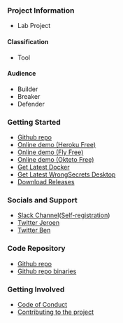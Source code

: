 ### Project Information

* <i class="fas fa-flask" style="color:#53AAE5;"></i> Lab Project

#### Classification

* <i class="fas fa-tools" style="color:#233e81;"></i> Tool

#### Audience

* <i class="fas fa-toolbox" style="color:#233e81;"></i> Builder
* <i class="fas fa-hammer" style="color:#233e81;"></i> Breaker
* <i class="fas fa-shield-alt" style="color:#233e81;"></i> Defender

### Getting Started

* [Github repo](https://github.com/commjoen/wrongsecrets "Github Repository")
* [Online demo (Heroku Free)](https://wrongsecrets.herokuapp.com/ "Online demo on a free Heroku Dyno")
* [Online demo (Fly Free)](https://wrongsecrets.fly.dev/ "Online demo on a free Fly instance")
* [Online demo (Okteto Free)](https://wrongsecrets-commjoen.cloud.okteto.net/ "Online demo on a free Okteto namespace")
* [Get Latest Docker](https://hub.docker.com/r/jeroenwillemsen/wrongsecrets "WrongSecrets docker container")
* [Get Latest WrongSecrets Desktop](https://hub.docker.com/r/jeroenwillemsen/wrongsecrets-desktop "WrongSecrets-desktop docker container")
* [Download Releases](https://github.com/commjoen/wrongsecrets/releases "WrongSecrets releases")

### Socials and Support

* [Slack Channel](https://owasp.slack.com/messages/project-wrongsecrets "OWASP Slack")([Self-registration](https://owasp.org/slack/invite "Get yourself invited to OWASP Slack"))
* [Twitter Jeroen](https://twitter.com/commjoenie "Twitter Jeroen Willemsen")
* [Twitter Ben](https://twitter.com/BJFdeHaan "Twitter Ben de Haan")

### Code Repository

* [Github repo](https://github.com/commjoen/wrongsecrets "Github Repository")
* [Github repo binaries](https://github.com/commjoen/wrongsecrets-binaries "Github Repository for the binary challenges")

### Getting Involved

* [Code of Conduct](https://github.com/commjoen/wrongsecrets/blob/master/CODE_OF_CONDUCT.md)
* [Contributing to the project](https://github.com/commjoen/wrongsecrets/blob/master/CONTRIBUTING.md)
